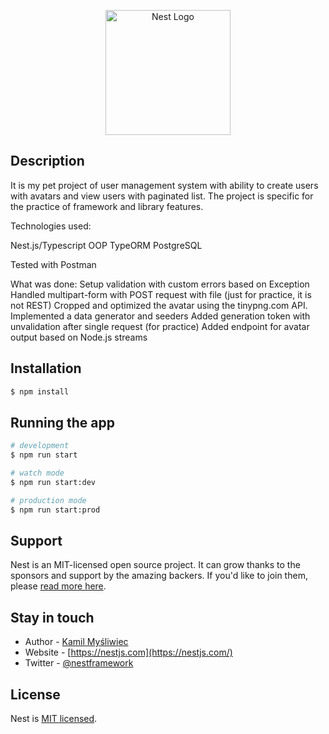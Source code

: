 <p align="center">
  <a href="http://nestjs.com/" target="blank"><img src="https://nestjs.com/img/logo-small.svg" width="200" alt="Nest Logo" /></a>
</p>

[circleci-image]: https://img.shields.io/circleci/build/github/nestjs/nest/master?token=abc123def456
[circleci-url]: https://circleci.com/gh/nestjs/nest


## Description

It is my pet project of user management system with ability to create users with avatars and view users with paginated list.
The project is specific for the practice of framework and library features.

Technologies used:

Nest.js/Typescript
OOP
TypeORM
PostgreSQL

Tested with Postman

What was done:
Setup validation with custom errors based on Exception
Handled multipart-form with POST request with file (just for practice, it is not REST)
Cropped and optimized the avatar using the tinypng.com API.
Implemented a data generator and seeders
Added generation token with unvalidation after single request (for practiсe)
Added endpoint for avatar output based on Node.js streams


## Installation

```bash
$ npm install
```

## Running the app

```bash
# development
$ npm run start

# watch mode
$ npm run start:dev

# production mode
$ npm run start:prod
```


## Support

Nest is an MIT-licensed open source project. It can grow thanks to the sponsors and support by the amazing backers. If you'd like to join them, please [read more here](https://docs.nestjs.com/support).

## Stay in touch

- Author - [Kamil Myśliwiec](https://kamilmysliwiec.com)
- Website - [https://nestjs.com](https://nestjs.com/)
- Twitter - [@nestframework](https://twitter.com/nestframework)

## License

Nest is [MIT licensed](LICENSE).
